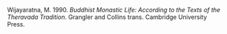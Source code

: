 Wijayaratna, M. 1990. *Buddhist Monastic Life: According to the Texts of the Theravada Tradition*. Grangler and Collins trans. Cambridge University Press.
